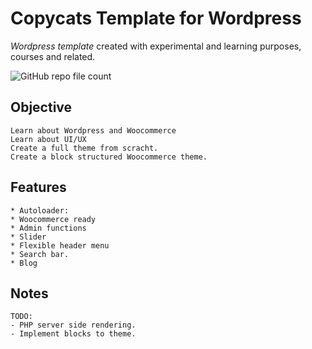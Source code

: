 # Copycats Template for Wordpress
*Wordpress template* created with experimental and learning purposes, courses and related.

![GitHub repo file count](https://img.shields.io/github/directory-file-count/ss-vector/copycats)

## Objective

    Learn about Wordpress and Woocommerce
    Learn about UI/UX
    Create a full theme from scracht.
	Create a block structured Woocommerce theme.

## Features
    
    * Autoloader:
    * Woocommerce ready
    * Admin functions
	* Slider
    * Flexible header menu
    * Search bar.
    * Blog

## Notes

    TODO:
    - PHP server side rendering.
    - Implement blocks to theme.
